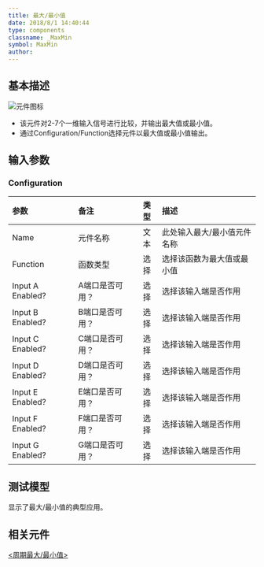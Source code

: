 ```yaml
---
title: 最大/最小值
date: 2018/8/1 14:40:44
type: components
classname: _MaxMin
symbol: MaxMin
author: 
---
```

## <span id="comp_desc">基本描述</span>
![元件图标]()

+ 该元件对2-7个一维输入信号进行比较，并输出最大值或最小值。
+ 通过Configuration/Function选择元件以最大值或最小值输出。

## <span id="comp_params">输入参数</span>
### <span id="comp_params_group_Configuration">Configuration</span>
| 参数 | 备注 | 类型 | 描述 |
| :--- | :--- | :--: | :--- |
| <span id="comp_params_param_Name">Name</span> | 元件名称 | 文本 | 此处输入最大/最小值元件名称 |
| <span id="comp_params_param_Type">Function</span> | 函数类型 | 选择 | 选择该函数为最大值或最小值 |
| <span id="comp_params_param_A">Input A Enabled?</span> | A端口是否可用？ | 选择 | 选择该输入端是否作用 |
| <span id="comp_params_param_B">Input B Enabled?</span> | B端口是否可用？ | 选择 | 选择该输入端是否作用 |
| <span id="comp_params_param_C">Input C Enabled?</span> | C端口是否可用？ | 选择 | 选择该输入端是否作用 |
| <span id="comp_params_param_D">Input D Enabled?</span> | D端口是否可用？ | 选择 | 选择该输入端是否作用 |
| <span id="comp_params_param_E">Input E Enabled?</span> | E端口是否可用？ | 选择 | 选择该输入端是否作用 |
| <span id="comp_params_param_F">Input F Enabled?</span> | F端口是否可用？ | 选择 | 选择该输入端是否作用 |
| <span id="comp_params_param_G">Input G Enabled?</span> | G端口是否可用？ | 选择 | 选择该输入端是否作用 |

[Name]: #comp_params_param_Name "Name"
[Function]: #comp_params_param_Type "Function"
[Input A Enabled?]: #comp_params_param_A "Input A Enabled?"
[Input B Enabled?]: #comp_params_param_B "Input B Enabled?"
[Input C Enabled?]: #comp_params_param_C "Input C Enabled?"
[Input D Enabled?]: #comp_params_param_D "Input D Enabled?"
[Input E Enabled?]: #comp_params_param_E "Input E Enabled?"
[Input F Enabled?]: #comp_params_param_F "Input F Enabled?"
[Input G Enabled?]: #comp_params_param_G "Input G Enabled?"

## <span id="comp_example">测试模型</span>
[<test MaxMin>](<test link>)显示了最大/最小值的典型应用。

## <span id="comp_seealso">相关元件</span>
[<周期最大/最小值>](<test link>)    




